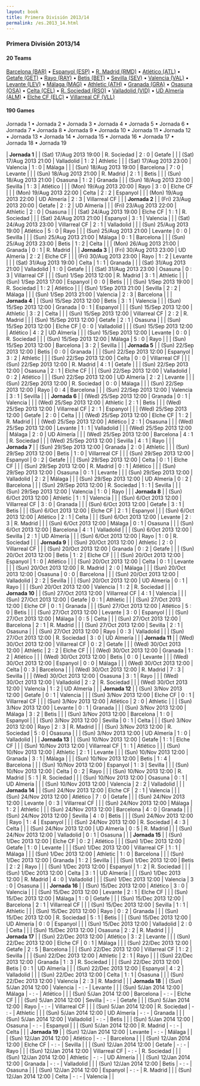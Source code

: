 ```yaml
---
layout: book
title: Primera División 2013/14
permalink: /es.2013_14.html
---
```



### Primera División 2013/14


#### 20 Teams


 [Barcelona (BAR)](es.html#barcelona)   •  [Espanyol (ESP)](es.html#espanyol)   •  [R. Madrid (RMD)](es.html#madrid)   •  [Atlético (ATL)](es.html#atletico)   •  [Getafe (GET)](es.html#getafe)   •  [Rayo (RAY)](es.html#rayo)   •  [Betis (BET)](es.html#betis)   •  [Sevilla (SEV)](es.html#sevilla)   •  [Valencia (VAL)](es.html#valencia)   •  [Levante (LEV)](es.html#levante)   •  [Málaga (MAG)](es.html#malaga)   •  [Athletic (ATH)](es.html#athletic)   •  [Granada (GRA)](es.html#granada)   •  [Osasuna (OSA)](es.html#osasuna)   •  [Celta (CEL)](es.html#celta)   •  [R. Sociedad (RSO)](es.html#realsociedad)   •  [Valladolid (VID)](es.html#valladolid)   •  [UD Almería (ALM)](es.html#almeria)   •  [Elche CF (ELC)](es.html#elche)   •  [Villarreal CF (VLL)](es.html#villareal)  


 



#### 190 Games

 Jornada 1 •  Jornada 2 •  Jornada 3 •  Jornada 4 •  Jornada 5 •  Jornada 6 •  Jornada 7 •  Jornada 8 •  Jornada 9 •  Jornada 10 •  Jornada 11 •  Jornada 12 •  Jornada 13 •  Jornada 14 •  Jornada 15 •  Jornada 16 •  Jornada 17 •  Jornada 18 •  Jornada 19


| **Jornada 1**  |
| (Sat) 17/Aug 2013 19:00 | R. Sociedad | 2 : 0 | Getafe |  |
| (Sat) 17/Aug 2013 21:00 | Valladolid | 1 : 2 | Athletic |  |
| (Sat) 17/Aug 2013 23:00 | Valencia | 1 : 0 | Málaga |  |
| (Sun) 18/Aug 2013 19:00 | Barcelona | 7 : 0 | Levante |  |
| (Sun) 18/Aug 2013 21:00 | R. Madrid | 2 : 1 | Betis |  |
| (Sun) 18/Aug 2013 21:00 | Osasuna | 1 : 2 | Granada |  |
| (Sun) 18/Aug 2013 23:00 | Sevilla | 1 : 3 | Atlético |  |
| (Mon) 19/Aug 2013 20:00 | Rayo | 3 : 0 | Elche CF |  |
| (Mon) 19/Aug 2013 22:00 | Celta | 2 : 2 | Espanyol |  |
| (Mon) 19/Aug 2013 22:00 | UD Almería | 2 : 3 | Villarreal CF |  |
| **Jornada 2**  |
| (Fri) 23/Aug 2013 20:00 | Getafe | 2 : 2 | UD Almería |  |
| (Fri) 23/Aug 2013 22:00 | Athletic | 2 : 0 | Osasuna |  |
| (Sat) 24/Aug 2013 19:00 | Elche CF | 1 : 1 | R. Sociedad |  |
| (Sat) 24/Aug 2013 21:00 | Espanyol | 3 : 1 | Valencia |  |
| (Sat) 24/Aug 2013 23:00 | Villarreal CF | 2 : 1 | Valladolid |  |
| (Sun) 25/Aug 2013 19:00 | Atlético | 5 : 0 | Rayo |  |
| (Sun) 25/Aug 2013 21:00 | Levante | 0 : 0 | Sevilla |  |
| (Sun) 25/Aug 2013 21:00 | Málaga | 0 : 1 | Barcelona |  |
| (Sun) 25/Aug 2013 23:00 | Betis | 1 : 2 | Celta |  |
| (Mon) 26/Aug 2013 21:00 | Granada | 0 : 1 | R. Madrid |  |
| **Jornada 3**  |
| (Fri) 30/Aug 2013 23:00 | UD Almería | 2 : 2 | Elche CF |  |
| (Fri) 30/Aug 2013 23:00 | Rayo | 1 : 2 | Levante |  |
| (Sat) 31/Aug 2013 19:00 | Celta | 1 : 1 | Granada |  |
| (Sat) 31/Aug 2013 21:00 | Valladolid | 1 : 0 | Getafe |  |
| (Sat) 31/Aug 2013 23:00 | Osasuna | 0 : 3 | Villarreal CF |  |
| (Sun) 1/Sep 2013 12:00 | R. Madrid | 3 : 1 | Athletic |  |
| (Sun) 1/Sep 2013 17:00 | Espanyol | 0 : 0 | Betis |  |
| (Sun) 1/Sep 2013 19:00 | R. Sociedad | 1 : 2 | Atlético |  |
| (Sun) 1/Sep 2013 21:00 | Sevilla | 2 : 2 | Málaga |  |
| (Sun) 1/Sep 2013 21:00 | Valencia | 2 : 3 | Barcelona |  |
| **Jornada 4**  |
| (Sun) 15/Sep 2013 12:00 | Betis | 3 : 1 | Valencia |  |
| (Sun) 15/Sep 2013 12:00 | Granada | 0 : 1 | Espanyol |  |
| (Sun) 15/Sep 2013 12:00 | Athletic | 3 : 2 | Celta |  |
| (Sun) 15/Sep 2013 12:00 | Villarreal CF | 2 : 2 | R. Madrid |  |
| (Sun) 15/Sep 2013 12:00 | Getafe | 2 : 1 | Osasuna |  |
| (Sun) 15/Sep 2013 12:00 | Elche CF | 0 : 0 | Valladolid |  |
| (Sun) 15/Sep 2013 12:00 | Atlético | 4 : 2 | UD Almería |  |
| (Sun) 15/Sep 2013 12:00 | Levante | 0 : 0 | R. Sociedad |  |
| (Sun) 15/Sep 2013 12:00 | Málaga | 5 : 0 | Rayo |  |
| (Sun) 15/Sep 2013 12:00 | Barcelona | 3 : 2 | Sevilla |  |
| **Jornada 5**  |
| (Sun) 22/Sep 2013 12:00 | Betis | 0 : 0 | Granada |  |
| (Sun) 22/Sep 2013 12:00 | Espanyol | 3 : 2 | Athletic |  |
| (Sun) 22/Sep 2013 12:00 | Celta | 0 : 0 | Villarreal CF |  |
| (Sun) 22/Sep 2013 12:00 | R. Madrid | 4 : 1 | Getafe |  |
| (Sun) 22/Sep 2013 12:00 | Osasuna | 2 : 1 | Elche CF |  |
| (Sun) 22/Sep 2013 12:00 | Valladolid | 0 : 2 | Atlético |  |
| (Sun) 22/Sep 2013 12:00 | UD Almería | 2 : 2 | Levante |  |
| (Sun) 22/Sep 2013 12:00 | R. Sociedad | 0 : 0 | Málaga |  |
| (Sun) 22/Sep 2013 12:00 | Rayo | 0 : 4 | Barcelona |  |
| (Sun) 22/Sep 2013 12:00 | Valencia | 3 : 1 | Sevilla |  |
| **Jornada 6**  |
| (Wed) 25/Sep 2013 12:00 | Granada | 0 : 1 | Valencia |  |
| (Wed) 25/Sep 2013 12:00 | Athletic | 2 : 1 | Betis |  |
| (Wed) 25/Sep 2013 12:00 | Villarreal CF | 2 : 1 | Espanyol |  |
| (Wed) 25/Sep 2013 12:00 | Getafe | 2 : 0 | Celta |  |
| (Wed) 25/Sep 2013 12:00 | Elche CF | 1 : 2 | R. Madrid |  |
| (Wed) 25/Sep 2013 12:00 | Atlético | 2 : 1 | Osasuna |  |
| (Wed) 25/Sep 2013 12:00 | Levante | 1 : 1 | Valladolid |  |
| (Wed) 25/Sep 2013 12:00 | Málaga | 2 : 0 | UD Almería |  |
| (Wed) 25/Sep 2013 12:00 | Barcelona | 4 : 1 | R. Sociedad |  |
| (Wed) 25/Sep 2013 12:00 | Sevilla | 4 : 1 | Rayo |  |
| **Jornada 7**  |
| (Sun) 29/Sep 2013 12:00 | Granada | 2 : 0 | Athletic |  |
| (Sun) 29/Sep 2013 12:00 | Betis | 1 : 0 | Villarreal CF |  |
| (Sun) 29/Sep 2013 12:00 | Espanyol | 0 : 2 | Getafe |  |
| (Sun) 29/Sep 2013 12:00 | Celta | 0 : 1 | Elche CF |  |
| (Sun) 29/Sep 2013 12:00 | R. Madrid | 0 : 1 | Atlético |  |
| (Sun) 29/Sep 2013 12:00 | Osasuna | 0 : 1 | Levante |  |
| (Sun) 29/Sep 2013 12:00 | Valladolid | 2 : 2 | Málaga |  |
| (Sun) 29/Sep 2013 12:00 | UD Almería | 0 : 2 | Barcelona |  |
| (Sun) 29/Sep 2013 12:00 | R. Sociedad | 1 : 1 | Sevilla |  |
| (Sun) 29/Sep 2013 12:00 | Valencia | 1 : 0 | Rayo |  |
| **Jornada 8**  |
| (Sun) 6/Oct 2013 12:00 | Athletic | 1 : 1 | Valencia |  |
| (Sun) 6/Oct 2013 12:00 | Villarreal CF | 3 : 0 | Granada |  |
| (Sun) 6/Oct 2013 12:00 | Getafe | 3 : 1 | Betis |  |
| (Sun) 6/Oct 2013 12:00 | Elche CF | 2 : 1 | Espanyol |  |
| (Sun) 6/Oct 2013 12:00 | Atlético | 2 : 1 | Celta |  |
| (Sun) 6/Oct 2013 12:00 | Levante | 2 : 3 | R. Madrid |  |
| (Sun) 6/Oct 2013 12:00 | Málaga | 0 : 1 | Osasuna |  |
| (Sun) 6/Oct 2013 12:00 | Barcelona | 4 : 1 | Valladolid |  |
| (Sun) 6/Oct 2013 12:00 | Sevilla | 2 : 1 | UD Almería |  |
| (Sun) 6/Oct 2013 12:00 | Rayo | 1 : 0 | R. Sociedad |  |
| **Jornada 9**  |
| (Sun) 20/Oct 2013 12:00 | Athletic | 2 : 0 | Villarreal CF |  |
| (Sun) 20/Oct 2013 12:00 | Granada | 0 : 2 | Getafe |  |
| (Sun) 20/Oct 2013 12:00 | Betis | 1 : 2 | Elche CF |  |
| (Sun) 20/Oct 2013 12:00 | Espanyol | 1 : 0 | Atlético |  |
| (Sun) 20/Oct 2013 12:00 | Celta | 0 : 1 | Levante |  |
| (Sun) 20/Oct 2013 12:00 | R. Madrid | 2 : 0 | Málaga |  |
| (Sun) 20/Oct 2013 12:00 | Osasuna | 0 : 0 | Barcelona |  |
| (Sun) 20/Oct 2013 12:00 | Valladolid | 2 : 2 | Sevilla |  |
| (Sun) 20/Oct 2013 12:00 | UD Almería | 0 : 1 | Rayo |  |
| (Sun) 20/Oct 2013 12:00 | Valencia | 1 : 2 | R. Sociedad |  |
| **Jornada 10**  |
| (Sun) 27/Oct 2013 12:00 | Villarreal CF | 4 : 1 | Valencia |  |
| (Sun) 27/Oct 2013 12:00 | Getafe | 0 : 1 | Athletic |  |
| (Sun) 27/Oct 2013 12:00 | Elche CF | 0 : 1 | Granada |  |
| (Sun) 27/Oct 2013 12:00 | Atlético | 5 : 0 | Betis |  |
| (Sun) 27/Oct 2013 12:00 | Levante | 3 : 0 | Espanyol |  |
| (Sun) 27/Oct 2013 12:00 | Málaga | 0 : 5 | Celta |  |
| (Sun) 27/Oct 2013 12:00 | Barcelona | 2 : 1 | R. Madrid |  |
| (Sun) 27/Oct 2013 12:00 | Sevilla | 2 : 1 | Osasuna |  |
| (Sun) 27/Oct 2013 12:00 | Rayo | 0 : 3 | Valladolid |  |
| (Sun) 27/Oct 2013 12:00 | R. Sociedad | 3 : 0 | UD Almería |  |
| **Jornada 11**  |
| (Wed) 30/Oct 2013 12:00 | Villarreal CF | 0 : 2 | Getafe |  |
| (Wed) 30/Oct 2013 12:00 | Athletic | 2 : 2 | Elche CF |  |
| (Wed) 30/Oct 2013 12:00 | Granada | 1 : 2 | Atlético |  |
| (Wed) 30/Oct 2013 12:00 | Betis | 0 : 0 | Levante |  |
| (Wed) 30/Oct 2013 12:00 | Espanyol | 0 : 0 | Málaga |  |
| (Wed) 30/Oct 2013 12:00 | Celta | 0 : 3 | Barcelona |  |
| (Wed) 30/Oct 2013 12:00 | R. Madrid | 7 : 3 | Sevilla |  |
| (Wed) 30/Oct 2013 12:00 | Osasuna | 3 : 1 | Rayo |  |
| (Wed) 30/Oct 2013 12:00 | Valladolid | 2 : 2 | R. Sociedad |  |
| (Wed) 30/Oct 2013 12:00 | Valencia | 1 : 2 | UD Almería |  |
| **Jornada 12**  |
| (Sun) 3/Nov 2013 12:00 | Getafe | 0 : 1 | Valencia |  |
| (Sun) 3/Nov 2013 12:00 | Elche CF | 0 : 1 | Villarreal CF |  |
| (Sun) 3/Nov 2013 12:00 | Atlético | 2 : 0 | Athletic |  |
| (Sun) 3/Nov 2013 12:00 | Levante | 0 : 1 | Granada |  |
| (Sun) 3/Nov 2013 12:00 | Málaga | 3 : 2 | Betis |  |
| (Sun) 3/Nov 2013 12:00 | Barcelona | 1 : 0 | Espanyol |  |
| (Sun) 3/Nov 2013 12:00 | Sevilla | 0 : 1 | Celta |  |
| (Sun) 3/Nov 2013 12:00 | Rayo | 2 : 3 | R. Madrid |  |
| (Sun) 3/Nov 2013 12:00 | R. Sociedad | 5 : 0 | Osasuna |  |
| (Sun) 3/Nov 2013 12:00 | UD Almería | 1 : 0 | Valladolid |  |
| **Jornada 13**  |
| (Sun) 10/Nov 2013 12:00 | Getafe | 1 : 1 | Elche CF |  |
| (Sun) 10/Nov 2013 12:00 | Villarreal CF | 1 : 1 | Atlético |  |
| (Sun) 10/Nov 2013 12:00 | Athletic | 2 : 1 | Levante |  |
| (Sun) 10/Nov 2013 12:00 | Granada | 3 : 1 | Málaga |  |
| (Sun) 10/Nov 2013 12:00 | Betis | 1 : 4 | Barcelona |  |
| (Sun) 10/Nov 2013 12:00 | Espanyol | 1 : 3 | Sevilla |  |
| (Sun) 10/Nov 2013 12:00 | Celta | 0 : 2 | Rayo |  |
| (Sun) 10/Nov 2013 12:00 | R. Madrid | 5 : 1 | R. Sociedad |  |
| (Sun) 10/Nov 2013 12:00 | Osasuna | 0 : 1 | UD Almería |  |
| (Sun) 10/Nov 2013 12:00 | Valencia | 2 : 2 | Valladolid |  |
| **Jornada 14**  |
| (Sun) 24/Nov 2013 12:00 | Elche CF | 2 : 1 | Valencia |  |
| (Sun) 24/Nov 2013 12:00 | Atlético | 7 : 0 | Getafe |  |
| (Sun) 24/Nov 2013 12:00 | Levante | 0 : 3 | Villarreal CF |  |
| (Sun) 24/Nov 2013 12:00 | Málaga | 1 : 2 | Athletic |  |
| (Sun) 24/Nov 2013 12:00 | Barcelona | 4 : 0 | Granada |  |
| (Sun) 24/Nov 2013 12:00 | Sevilla | 4 : 0 | Betis |  |
| (Sun) 24/Nov 2013 12:00 | Rayo | 1 : 4 | Espanyol |  |
| (Sun) 24/Nov 2013 12:00 | R. Sociedad | 4 : 3 | Celta |  |
| (Sun) 24/Nov 2013 12:00 | UD Almería | 0 : 5 | R. Madrid |  |
| (Sun) 24/Nov 2013 12:00 | Valladolid | 0 : 1 | Osasuna |  |
| **Jornada 15**  |
| (Sun) 1/Dec 2013 12:00 | Elche CF | 0 : 2 | Atlético |  |
| (Sun) 1/Dec 2013 12:00 | Getafe | 1 : 0 | Levante |  |
| (Sun) 1/Dec 2013 12:00 | Villarreal CF | 1 : 1 | Málaga |  |
| (Sun) 1/Dec 2013 12:00 | Athletic | 1 : 0 | Barcelona |  |
| (Sun) 1/Dec 2013 12:00 | Granada | 1 : 2 | Sevilla |  |
| (Sun) 1/Dec 2013 12:00 | Betis | 2 : 2 | Rayo |  |
| (Sun) 1/Dec 2013 12:00 | Espanyol | 1 : 2 | R. Sociedad |  |
| (Sun) 1/Dec 2013 12:00 | Celta | 3 : 1 | UD Almería |  |
| (Sun) 1/Dec 2013 12:00 | R. Madrid | 4 : 0 | Valladolid |  |
| (Sun) 1/Dec 2013 12:00 | Valencia | 3 : 0 | Osasuna |  |
| **Jornada 16**  |
| (Sun) 15/Dec 2013 12:00 | Atlético | 3 : 0 | Valencia |  |
| (Sun) 15/Dec 2013 12:00 | Levante | 2 : 1 | Elche CF |  |
| (Sun) 15/Dec 2013 12:00 | Málaga | 1 : 0 | Getafe |  |
| (Sun) 15/Dec 2013 12:00 | Barcelona | 2 : 1 | Villarreal CF |  |
| (Sun) 15/Dec 2013 12:00 | Sevilla | 1 : 1 | Athletic |  |
| (Sun) 15/Dec 2013 12:00 | Rayo | 0 : 2 | Granada |  |
| (Sun) 15/Dec 2013 12:00 | R. Sociedad | 5 : 1 | Betis |  |
| (Sun) 15/Dec 2013 12:00 | UD Almería | 0 : 0 | Espanyol |  |
| (Sun) 15/Dec 2013 12:00 | Valladolid | 2 : 0 | Celta |  |
| (Sun) 15/Dec 2013 12:00 | Osasuna | 2 : 2 | R. Madrid |  |
| **Jornada 17**  |
| (Sun) 22/Dec 2013 12:00 | Atlético | 3 : 2 | Levante |  |
| (Sun) 22/Dec 2013 12:00 | Elche CF | 0 : 1 | Málaga |  |
| (Sun) 22/Dec 2013 12:00 | Getafe | 2 : 5 | Barcelona |  |
| (Sun) 22/Dec 2013 12:00 | Villarreal CF | 1 : 2 | Sevilla |  |
| (Sun) 22/Dec 2013 12:00 | Athletic | 2 : 1 | Rayo |  |
| (Sun) 22/Dec 2013 12:00 | Granada | 1 : 3 | R. Sociedad |  |
| (Sun) 22/Dec 2013 12:00 | Betis | 0 : 1 | UD Almería |  |
| (Sun) 22/Dec 2013 12:00 | Espanyol | 4 : 2 | Valladolid |  |
| (Sun) 22/Dec 2013 12:00 | Celta | 1 : 1 | Osasuna |  |
| (Sun) 22/Dec 2013 12:00 | Valencia | 2 : 3 | R. Madrid |  |
| **Jornada 18**  |
| (Sun) 5/Jan 2014 12:00 | Valencia | - : - | Levante |  |
| (Sun) 5/Jan 2014 12:00 | Málaga | - : - | Atlético |  |
| (Sun) 5/Jan 2014 12:00 | Barcelona | - : - | Elche CF |  |
| (Sun) 5/Jan 2014 12:00 | Sevilla | - : - | Getafe |  |
| (Sun) 5/Jan 2014 12:00 | Rayo | - : - | Villarreal CF |  |
| (Sun) 5/Jan 2014 12:00 | R. Sociedad | - : - | Athletic |  |
| (Sun) 5/Jan 2014 12:00 | UD Almería | - : - | Granada |  |
| (Sun) 5/Jan 2014 12:00 | Valladolid | - : - | Betis |  |
| (Sun) 5/Jan 2014 12:00 | Osasuna | - : - | Espanyol |  |
| (Sun) 5/Jan 2014 12:00 | R. Madrid | - : - | Celta |  |
| **Jornada 19**  |
| (Sun) 12/Jan 2014 12:00 | Levante | - : - | Málaga |  |
| (Sun) 12/Jan 2014 12:00 | Atlético | - : - | Barcelona |  |
| (Sun) 12/Jan 2014 12:00 | Elche CF | - : - | Sevilla |  |
| (Sun) 12/Jan 2014 12:00 | Getafe | - : - | Rayo |  |
| (Sun) 12/Jan 2014 12:00 | Villarreal CF | - : - | R. Sociedad |  |
| (Sun) 12/Jan 2014 12:00 | Athletic | - : - | UD Almería |  |
| (Sun) 12/Jan 2014 12:00 | Granada | - : - | Valladolid |  |
| (Sun) 12/Jan 2014 12:00 | Betis | - : - | Osasuna |  |
| (Sun) 12/Jan 2014 12:00 | Espanyol | - : - | R. Madrid |  |
| (Sun) 12/Jan 2014 12:00 | Celta | - : - | Valencia |  |
